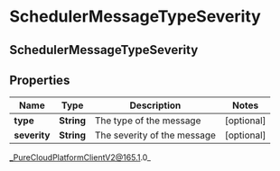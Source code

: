 # SchedulerMessageTypeSeverity

## SchedulerMessageTypeSeverity

## Properties

|Name | Type | Description | Notes|
|------------ | ------------- | ------------- | -------------|
| **type** | **String** | The type of the message | [optional] |
| **severity** | **String** | The severity of the message | [optional] |



_PureCloudPlatformClientV2@165.1.0_
